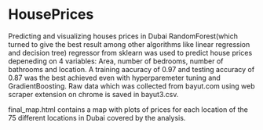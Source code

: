 # HousePrices
Predicting and visualizing houses prices in Dubai 
RandomForest(which turned to give the best result among other algorithms like linear regression and decision tree) regressor from sklearn was used to predict house prices depeneding on 4 variables:
Area, number of bedrooms, number of bathrooms and location.
A training aacuracy of 0.97 and testing accuracy of 0.87 was the best achieved even with hyperparemeter tuning and GradientBoosting.
Raw data which was collected from bayut.com using web scraper extension on chrome is saved in bayut3.csv.

final_map.html contains a map with plots of prices for each location of the 75 different locations in Dubai covered by the analysis.
